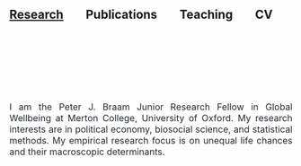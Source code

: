 <h2><a href="https://eliasnosrati.github.io/research/">Research</span></a>&nbsp; &nbsp; &nbsp; &nbsp; Publications &nbsp; &nbsp; &nbsp; &nbsp;Teaching &nbsp; &nbsp; &nbsp; &nbsp;CV</span></h2><p style="text-align: justify;"><br></p>
<p style="text-align: justify;"><br></p>
<p style="text-align: justify;"><br></p>
<p style="text-align: justify;"><br></p>
<p style="text-align: justify;"><span style="font-size: 16px; caret-color: rgb(36, 41, 46); color: rgb(36, 41, 46); background-color: rgb(255, 255, 255);">I am the Peter J. Braam Junior Research Fellow in Global Wellbeing at Merton College, University of Oxford. My research interests are in political economy, biosocial science, and statistical methods. My empirical research focus is on unequal life chances and their macroscopic determinants.</span></p>

